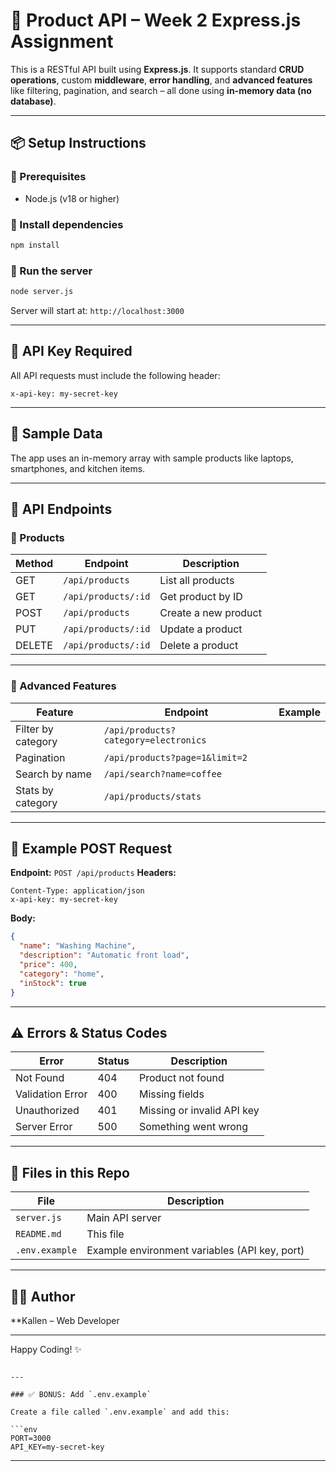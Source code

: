 # 🚂 Product API – Week 2 Express.js Assignment

This is a RESTful API built using **Express.js**. It supports standard **CRUD operations**, custom **middleware**, **error handling**, and **advanced features** like filtering, pagination, and search – all done using **in-memory data (no database)**.

---

## 📦 Setup Instructions

### 🔧 Prerequisites

- Node.js (v18 or higher)

### 💾 Install dependencies

```bash
npm install
```

### 🚀 Run the server

```bash
node server.js
```

Server will start at:
`http://localhost:3000`

---

## 🔐 API Key Required

All API requests must include the following header:

```
x-api-key: my-secret-key
```

---

## 🧪 Sample Data

The app uses an in-memory array with sample products like laptops, smartphones, and kitchen items.

---

## 📂 API Endpoints

### 📘 Products

| Method | Endpoint            | Description          |
| ------ | ------------------- | -------------------- |
| GET    | `/api/products`     | List all products    |
| GET    | `/api/products/:id` | Get product by ID    |
| POST   | `/api/products`     | Create a new product |
| PUT    | `/api/products/:id` | Update a product     |
| DELETE | `/api/products/:id` | Delete a product     |

---

### 🔎 Advanced Features

| Feature            | Endpoint                             | Example |
| ------------------ | ------------------------------------ | ------- |
| Filter by category | `/api/products?category=electronics` |         |
| Pagination         | `/api/products?page=1&limit=2`       |         |
| Search by name     | `/api/search?name=coffee`            |         |
| Stats by category  | `/api/products/stats`                |         |

---

## 🧪 Example POST Request

**Endpoint:** `POST /api/products`
**Headers:**

```
Content-Type: application/json
x-api-key: my-secret-key
```

**Body:**

```json
{
  "name": "Washing Machine",
  "description": "Automatic front load",
  "price": 400,
  "category": "home",
  "inStock": true
}
```

---

## ⚠️ Errors & Status Codes

| Error            | Status | Description                |
| ---------------- | ------ | -------------------------- |
| Not Found        | 404    | Product not found          |
| Validation Error | 400    | Missing fields             |
| Unauthorized     | 401    | Missing or invalid API key |
| Server Error     | 500    | Something went wrong       |

---

## 📁 Files in this Repo

| File           | Description                                   |
| -------------- | --------------------------------------------- |
| `server.js`    | Main API server                               |
| `README.md`    | This file                                     |
| `.env.example` | Example environment variables (API key, port) |

---

## 👩‍💻 Author

\*\*Kallen – Web Developer

---

Happy Coding! ✨

````

---

### ✅ BONUS: Add `.env.example`

Create a file called `.env.example` and add this:

```env
PORT=3000
API_KEY=my-secret-key
````

---
